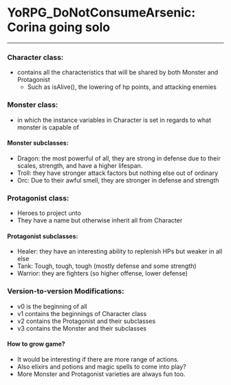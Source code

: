 # YoRPG_DoNotConsumeArsenic: Corina going solo
---
### Character class:
* contains all the characteristics that will be shared by both Monster and Protagonist
  * Such as isAlive(), the lowering of hp points, and attacking enemies

### Monster class:
* in which the instance variables in Character is set in regards to what monster is capable of

#### Monster subclasses:
* Dragon: the most powerful of all, they are strong in defense due to their scales, strength, and have a higher lifespan.
* Troll: they have stronger attack factors but nothing else out of ordinary
* Orc: Due to their awful smell, they are stronger in defense and strength

### Protagonist class:
* Heroes to project unto
* They have a name but otherwise inherit all from Character

#### Protagonist subclasses:
* Healer: they have an interesting ability to replenish HPs but weaker in all else
* Tank: Tough, tough, tough (mostly defense and some strength)
* Warrior: they are fighters (so higher offense, lower defense)

### Version-to-version Modifications:
* v0 is the beginning of all
* v1 contains the beginnings of Character class
* v2 contains the Protagonist and their subclasses
* v3 contains the Monster and their subclasses

#### How to grow game?
* It would be interesting if there are more range of actions.
* Also elixirs and potions and magic spells to come into play?
* More Monster and Protagonist varieties are always fun too.
